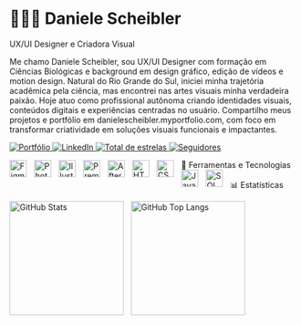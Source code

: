 # 👩🏻‍🎨 Daniele Scheibler
UX/UI Designer e Criadora Visual

Me chamo Daniele Scheibler, sou UX/UI Designer com formação em Ciências Biológicas e background em design gráfico, edição de vídeos e motion design. Natural do Rio Grande do Sul, iniciei minha trajetória acadêmica pela ciência, mas encontrei nas artes visuais minha verdadeira paixão. Hoje atuo como profissional autônoma criando identidades visuais, conteúdos digitais e experiências centradas no usuário. Compartilho meus projetos e portfólio em danielescheibler.myportfolio.com, com foco em transformar criatividade em soluções visuais funcionais e impactantes.

<p align="left"> <a href="https://danielescheibler.myportfolio.com" target="_blank"> <img alt="Portfólio" title="Veja meu portfólio" src="https://custom-icon-badges.demolab.com/badge/Portfólio-online-%23976CE0.svg?logo=brush&logoColor=white&style=for-the-badge&labelColor=734EBE" /> </a> <a href="https://www.linkedin.com/in/danielescheibler" target="_blank"> <img alt="LinkedIn" title="Me acompanhe no LinkedIn" src="https://custom-icon-badges.demolab.com/badge/LinkedIn-Perfil-0A66C2.svg?logo=linkedin&logoColor=white&style=for-the-badge&labelColor=0A66C2" /> </a> <a href="https://github.com/danielescheibler?tab=repositories&sort=stargazers"> <img alt="Total de estrelas" title="Total de estrelas GitHub" src="https://custom-icon-badges.demolab.com/github/stars/danielescheibler?color=55960c&style=for-the-badge&labelColor=488207&logo=star&label=estrelas" /> </a> <a href="https://github.com/danielescheibler?tab=followers"> <img alt="Seguidores" title="Me siga no GitHub" src="https://custom-icon-badges.demolab.com/github/followers/danielescheibler?color=236ad3&labelColor=1155ba&style=for-the-badge&logo=github&label=Seguidores&logoColor=white" /> </a> </p>
🎨 Ferramentas e Tecnologias
<img align="left" alt="Figma" title="Figma" width="30px" style="padding-right: 10px;" src="https://cdn.jsdelivr.net/gh/devicons/devicon/icons/figma/figma-original.svg" /> <img align="left" alt="Photoshop" title="Photoshop" width="30px" style="padding-right: 10px;" src="https://cdn.jsdelivr.net/gh/devicons/devicon/icons/photoshop/photoshop-plain.svg" /> <img align="left" alt="Illustrator" title="Illustrator" width="30px" style="padding-right: 10px;" src="https://cdn.jsdelivr.net/gh/devicons/devicon/icons/illustrator/illustrator-plain.svg" /> <img align="left" alt="Premiere" title="Premiere Pro" width="30px" style="padding-right: 10px;" src="https://cdn.jsdelivr.net/gh/devicons/devicon/icons/premierepro/premierepro-original.svg" /> <img align="left" alt="After Effects" title="After Effects" width="30px" style="padding-right: 10px;" src="https://cdn.jsdelivr.net/gh/devicons/devicon/icons/aftereffects/aftereffects-original.svg" /> <img align="left" alt="HTML" title="HTML5" width="30px" style="padding-right: 10px;" src="https://cdn.jsdelivr.net/gh/devicons/devicon/icons/html5/html5-original.svg" /> <img align="left" alt="CSS" title="CSS3" width="30px" style="padding-right: 10px;" src="https://cdn.jsdelivr.net/gh/devicons/devicon/icons/css3/css3-original.svg" /> <img align="left" alt="JavaScript" title="JavaScript (básico)" width="30px" style="padding-right: 10px;" src="https://cdn.jsdelivr.net/gh/devicons/devicon/icons/javascript/javascript-original.svg" /> <img align="left" alt="SQL" title="SQL" width="30px" style="padding-right: 10px;" src="https://cdn.jsdelivr.net/gh/devicons/devicon/icons/mysql/mysql-original.svg" /> <br/> <br/>
📊 Estatísticas
<p> <img align="left" alt="GitHub Stats" height="200" style="padding-right: 10px;" src="https://github-readme-stats.vercel.app/api?username=danielescheibler&show_icons=true&theme=radical&include_all_commits=true&locale=pt-br" />
<img align="left" alt="GitHub Top Langs" height="200" src="https://github-readme-stats.vercel.app/api/top-langs/?username=danielescheibler&theme=radical&layout=compact&custom_title=Tecnologias&langs_count=8" />

</p>
